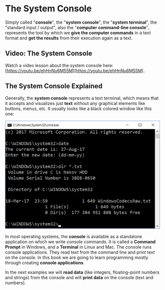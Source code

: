 # The System Console

Simply called "**console**", the "**system console**", the "**system terminal**", the "standard input / output", also the "**computer command-line console**", represents the tool by which we **give the computer commands** in a text format and **get the results** from their execution again as a text.

## Video: The System Console

Watch a video lesson about the system console here: [https://youtu.be/ehHnNu6M55M](https://youtu.be/ehHnNu6M55M).

## The System Console Explained

Generally, the **system console** represents a text terminal, which means that it accepts and visualizes just **text** without any graphical elements like buttons, menus, etc. It usually looks like a black colored window like this one:

![](../../../assets/chapter-2-images/00.Console-example.png)

In most operating systems, the **console** is available as a standalone application on which we write console commands. It is called a **Command Prompt** in Windows, and a **Terminal** in Linux and Mac. The console runs console applications. They read text from the command line and print text on the console. In this book we are going to learn programming mostly through creating **console applications**.

In the next examples we will **read data** (like integers, floating-point numbers and strings) from the console and will **print data** on the console (text and numbers).
